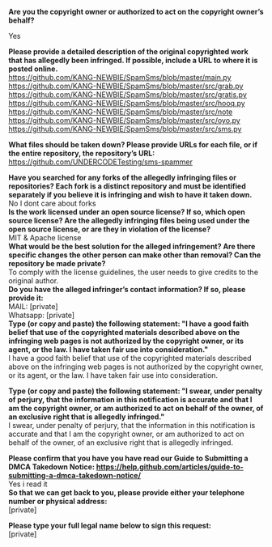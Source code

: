 **Are you the copyright owner or authorized to act on the copyright owner’s behalf?**  
  
Yes  
  
**Please provide a detailed description of the original copyrighted work that has allegedly been infringed. If possible, include a URL to where it is posted online.**   
https://github.com/KANG-NEWBIE/SpamSms/blob/master/main.py   
https://github.com/KANG-NEWBIE/SpamSms/blob/master/src/grab.py   
https://github.com/KANG-NEWBIE/SpamSms/blob/master/src/gratis.py   
https://github.com/KANG-NEWBIE/SpamSms/blob/master/src/hooq.py   
https://github.com/KANG-NEWBIE/SpamSms/blob/master/src/note   
https://github.com/KANG-NEWBIE/SpamSms/blob/master/src/oyo.py   
https://github.com/KANG-NEWBIE/SpamSms/blob/master/src/sms.py   

**What files should be taken down? Please provide URLs for each file, or if the entire repository, the repository’s URL:**   
https://github.com/UNDERCODETesting/sms-spammer   

**Have you searched for any forks of the allegedly infringing files or repositories? Each fork is a distinct repository and must be identified separately if you believe it is infringing and wish to have it taken down.**   
No I dont care about forks   
**Is the work licensed under an open source license? If so, which open source license? Are the allegedly infringing files being used under the open source license, or are they in violation of the license?**   
MIT & Apache license   
**What would be the best solution for the alleged infringement? Are there specific changes the other person can make other than removal? Can the repository be made private?**   
To comply with the license guidelines, the user needs to give credits to the original author.   
**Do you have the alleged infringer’s contact information? If so, please provide it:**   
MAIL: [private]   
Whatsapp: [private]     
**Type (or copy and paste) the following statement: "I have a good faith belief that use of the copyrighted materials described above on the infringing web pages is not authorized by the copyright owner, or its agent, or the law. I have taken fair use into consideration."**   
I have a good faith belief that use of the copyrighted materials described above on the infringing web pages is not authorized by the copyright owner, or its agent, or the law. I have taken fair use into consideration.  
  
**Type (or copy and paste) the following statement: "I swear, under penalty of perjury, that the information in this notification is accurate and that I am the copyright owner, or am authorized to act on behalf of the owner, of an exclusive right that is allegedly infringed."**   
I swear, under penalty of perjury, that the information in this notification is accurate and that I am the copyright owner, or am authorized to act on behalf of the owner, of an exclusive right that is allegedly infringed.  
  
**Please confirm that you have you have read our Guide to Submitting a DMCA Takedown Notice: https://help.github.com/articles/guide-to-submitting-a-dmca-takedown-notice/**   
Yes i read it   
**So that we can get back to you, please provide either your telephone number or physical address:**   
[private]  

**Please type your full legal name below to sign this request:**   
[private]  

